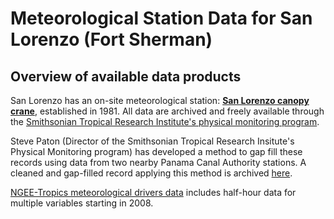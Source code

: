 # Meteorological Station Data for San Lorenzo (Fort Sherman) 

## Overview of available data products
San Lorenzo has an on-site meteorological station: [**San Lorenzo canopy crane**](http://biogeodb.stri.si.edu/physical_monitoring/research/sherman), established in 1981. All data are archived and freely available through the [Smithsonian Tropical Research Institute's physical monitoring program](http://biogeodb.stri.si.edu/physical_monitoring/). 

Steve Paton (Director of the Smithsonian Tropical Research Insitute's Physical Monitoring program) has developed a method to gap fill these records using data from two nearby Panama Canal Authority stations. A cleaned and gap-filled record applying this method is archived [here](https://github.com/forestgeo/Climate/tree/master/Climate_Data/Met_Stations/San_Lorenzo/GapFilled%26Interpolated).

[NGEE-Tropics meteorological drivers data](https://ngt-data.lbl.gov/dois/NGT0055/) includes half-hour data for multiple variables starting in 2008.
